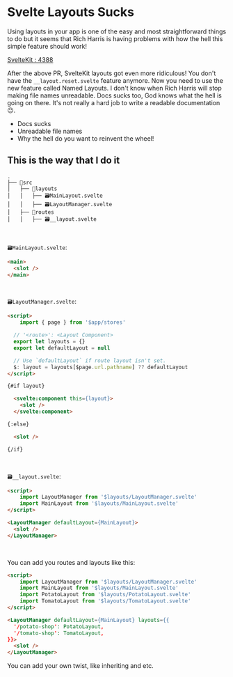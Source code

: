 # Svelte Layouts Sucks

Using layouts in your app is one of the easy and most straightforward things to do but it seems that Rich Harris is having problems with how the hell this simple feature should work!

[SvelteKit : 4388](https://github.com/sveltejs/kit/pull/4388)

After the above PR, SvelteKit layouts got even more ridiculous! You don't have the `__layout.reset.svelte` feature anymore. Now you need to use the new feature called Named Layouts. I don't know when Rich Harris will stop making file names unreadable. Docs sucks too, God knows what the hell is going on there. It's not really a hard job to write a readable documentation😐.

- Docs sucks
- Unreadable file names
- Why the hell do you want to reinvent the wheel!

## This is the way that I do it

```
.
├── 📂src
│   ├── 📂layouts
│   │   ├── 🗃️MainLayout.svelte
│   │   ├── 🗃️LayoutManager.svelte
│   ├── 📂routes
│   │   ├── 🗃️__layout.svelte
```

<br>

`🗃️MainLayout.svelte`:

```HTML
<main>
  <slot />
</main>
```

<br>

`🗃️LayoutManager.svelte`:

```HTML
<script>
	import { page } from '$app/stores'

  // '<route>': <Layout Component>
  export let layouts = {}
  export let defaultLayout = null

  // Use `defaultLayout` if route layout isn't set.
  $: layout = layouts[$page.url.pathname] ?? defaultLayout
</script>

{#if layout}

  <svelte:component this={layout}>
    <slot />
  </svelte:component>

{:else}

  <slot />

{/if}
```

<br>

`🗃️__layout.svelte`:

```HTML
<script>
	import LayoutManager from '$layouts/LayoutManager.svelte'
	import MainLayout from '$layouts/MainLayout.svelte'
</script>

<LayoutManager defaultLayout={MainLayout}>
  <slot />
</LayoutManager>
```

<br>

You can add you routes and layouts like this:

```HTML
<script>
	import LayoutManager from '$layouts/LayoutManager.svelte'
	import MainLayout from '$layouts/MainLayout.svelte'
	import PotatoLayout from '$layouts/PotatoLayout.svelte'
	import TomatoLayout from '$layouts/TomatoLayout.svelte'
</script>

<LayoutManager defaultLayout={MainLayout} layouts={{
  '/potato-shop': PotatoLayout,
  '/tomato-shop': TomatoLayout,
}}>
  <slot />
</LayoutManager>
```

You can add your own twist, like inheriting and etc.
